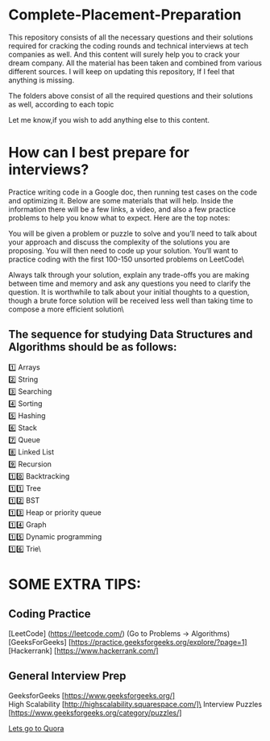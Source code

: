  # Complete-Placement-Preparation
This repository consists of all the necessary questions and their solutions required for cracking the coding rounds and technical interviews at tech companies as well. And this content will surely help you to crack your dream company. All the material has been taken and combined from various different sources. I will keep on updating this repository, If I feel that anything is missing. 
 
 
The folders above consist of all the required questions and their solutions as well, according to each topic
 
Let me know,if you wish to add anything else to this content.




# How can I best prepare for interviews? 

Practice writing code in a Google doc, then running test cases on the code and optimizing it. Below are some materials that will help. Inside the information there will be a few links, a video, and also a few practice problems to help you know what to expect. Here are the top notes:

You will be given a problem or puzzle to solve and you’ll need to talk about your approach and discuss the complexity of the solutions you are proposing. You will then need to code up your solution. You‘ll want to practice coding with the first 100-150 unsorted problems on LeetCode\

 
Always talk through your solution, explain any trade-offs you are making between time and memory and ask any questions you need to clarify the question. It is worthwhile to talk about your initial thoughts to a question, though a brute force solution will be received less well than taking time to compose a more efficient solution\
 
 
 ##  The sequence for studying Data Structures and Algorithms should be as follows: 

1️⃣  Arrays \
2️⃣  String\
3️⃣ Searching\
4️⃣ Sorting\
5️⃣ Hashing\
6️⃣ Stack\
7️⃣ Queue\
8️⃣ Linked List\
9️⃣ Recursion\
1️⃣0️⃣ Backtracking\
1️⃣1️⃣ Tree\
1️⃣2️⃣ BST\
1️⃣3️⃣ Heap or priority queue\
1️⃣4️⃣ Graph\
1️⃣5️⃣ Dynamic programming\
1️⃣6️⃣ Trie\

 
# SOME EXTRA TIPS:
 
## Coding Practice
[LeetCode] (https://leetcode.com/)  (Go to Problems -> Algorithms)\
[GeeksForGeeks] [https://practice.geeksforgeeks.org/explore/?page=1] \
[Hackerrank] [https://www.hackerrank.com/] 

## General Interview Prep
GeeksforGeeks [https://www.geeksforgeeks.org/] \
High Scalability [http://highscalability.squarespace.com/]\
Interview Puzzles [https://www.geeksforgeeks.org/category/puzzles/]

[Lets go to Quora](https://www.quora.com)

 

 
 
 
 
